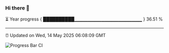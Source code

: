 ### Hi there 👋

⏳ Year progress { ██████████▁▁▁▁▁▁▁▁▁▁▁▁▁▁▁▁▁▁▁▁ } 36.51 %

---

⏰ Updated on Wed, 14 May 2025 06:08:09 GMT

![Progress Bar CI](https://github.com/liununu/liununu/workflows/Progress%20Bar%20CI/badge.svg)
